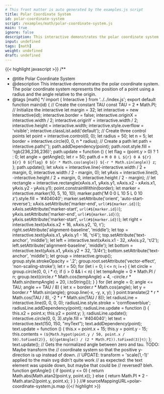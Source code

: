 ```yaml
---
# This front matter is auto generated by the examples.js script
title: Polar Coordinate System
id: polar-coordinate-system
script: /examples/math/polar-coordinate-system.js
main: true
ignore: false
description: This interactive demonstrates the polar coordinate system. The polar coordinate system represents the position of a point using a radius and the angle relative to the origin.
input: undefined
tags: [math]
weight: undefined
draft: undefined
---
```


{{< highlight javascript >}}
/**
* @title Polar Coordinate System
* @description This interactive demonstrates the polar coordinate system. The polar coordinate system represents the position of a point using a radius and the angle relative to the origin.
* @tags [math]
*/
import { Interactive } from '../../index.js';
export default function main(id) {
    // Create the constant TAU
    const TAU = 2 * Math.PI;
    // Initialize the interactive
    let margin = 32;
    let interactive = new Interactive(id);
    interactive.border = false;
    interactive.originX = interactive.width / 2;
    interactive.originY = interactive.width / 2;
    interactive.height = interactive.width;
    interactive.style.overflow = 'visible';
    interactive.classList.add('default');
    // Create three control points
    let point = interactive.control(0, 0);
    let radius = 50;
    let n = 5;
    let border = interactive.circle(0, 0, n * radius);
    // Create a path
    let path = interactive.path('');
    path.addDependency(point);
    path.root.style.fill = 'rgb(236,236,236)';
    path.update = function () {
        let flag = (point.y > 0) ? 1 : 0;
        let angle = getAngle();
        let r = 50;
        path.d = `M 0 0
              L ${r} 0
              A ${r} ${r} 0 ${flag} 0 ${r * Math.cos(angle)} ${-r * Math.sin(angle)}
              z`;
    };
    path.update();
    let xAxis = interactive.line(-interactive.width / 2 + margin, 0, interactive.width / 2 - margin, 0);
    let yAxis = interactive.line(0, -interactive.height / 2 + margin, 0, interactive.height / 2 - margin);
    // let rectangle = interactive.rectangle(xAxis.x1, yAxis.y1, xAxis.x2 - xAxis.x1, yAxis.y2 - yAxis.y1);
    point.constrainWithin(border);
    let marker = interactive.marker(10, 5, 10, 10);
    marker.path('M 0 0 L 10 5 L 0 10 z').style.fill = '#404040';
    marker.setAttribute('orient', 'auto-start-reverse');
    xAxis.setAttribute('marker-end', `url(#${marker.id})`);
    xAxis.setAttribute('marker-start', `url(#${marker.id})`);
    yAxis.setAttribute('marker-end', `url(#${marker.id})`);
    yAxis.setAttribute('marker-start', `url(#${marker.id})`);
    let right = interactive.text(xAxis.x2 + 16, xAxis.y2, '0, τ');
    right.setAttribute('alignment-baseline', 'middle');
    let top = interactive.text(yAxis.x1, yAxis.y1 - 16, 'τ/4');
    top.setAttribute('text-anchor', 'middle');
    let left = interactive.text(xAxis.x1 - 32, xAxis.y2, 'τ/2');
    left.setAttribute('alignment-baseline', 'middle');
    let bottom = interactive.text(yAxis.x1, yAxis.y2 + 32, '3/4τ');
    bottom.setAttribute('text-anchor', 'middle');
    let group = interactive.group();
    group.style.strokeOpacity = '.2';
    group.root.setAttribute('vector-effect', 'non-scaling-stroke');
    let r = 50;
    for (let i = 0; i <= n; i++) {
        let circle = group.circle(0, 0, i * r);
        if (i > 0 && i < n) {
            let tempAngle = 0 * Math.PI / n;
            group.text(circle.r * Math.cos(tempAngle) + 4, -circle.r * Math.sin(tempAngle) + 20, i.toString());
        }
    }
    for (let angle = 0; angle <= TAU; angle += TAU / 8) {
        let x = border.r * Math.cos(angle);
        let y = border.r * Math.sin(angle);
        group.line(-x, -y, x, y);
    }
    point.translate(2 * r * Math.cos(TAU / 8), -2 * r * Math.sin(TAU / 8));
    let radiusLine = interactive.line(0, 0, 0, 0);
    radiusLine.style.stroke = 'cornflowerblue';
    radiusLine.addDependency(point);
    radiusLine.update = function () {
        this.x2 = point.x;
        this.y2 = point.y;
    };
    radiusLine.update();
    interactive.circle(0, 0, 3).style.fill = '#404040';
    let text = interactive.text(150, 150, "myText");
    text.addDependency(point);
    text.update = function () {
        this.x = point.x + 15;
        this.y = point.y - 15;
        this.contents = `(${Math.hypot(point.y / 50, point.x / 50).toFixed(2)}, ${(getAngle() / (2 * Math.PI)).toFixed(3)}τ)`;
    };
    text.update();
    // Gets the normalized angle between zero and tau. TODO: Maybe transform the
    // coordinate system so that the positive y-direction is up instead of down.
    // UPDATE: transform = 'scale(1,-1)' applied to the main svg  didn't quite work
    // as expected: the text element was upside down, but maybe that could be
    // reversed? bleh.
    function getAngle() {
        if (point.y <= 0) {
            return Math.abs(Math.atan2(point.y, point.x));
        }
        else {
            return Math.PI * 2 - Math.atan2(point.y, point.x);
        }
    }
}
//# sourceMappingURL=polar-coordinate-system.js.map
{{</ highlight >}}


